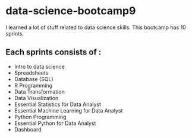 # data-science-bootcamp9
I learned a lot of stuff related to data science skills. This bootcamp has 10 sprints.
## Each sprints consists of :
- Intro to data science
- Spreadsheets
- Database (SQL)
- R Programming
- Data Transformation
- Data Visualization
- Essential Statistics for Data Analyst
- Essential Machine Learning for Data Analyst
- Python Programming
- Essential Python for Data Analyst
- Dashboard
